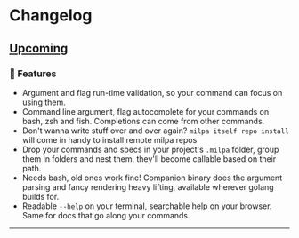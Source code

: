 # Changelog

<!-- upcoming -->
## [Upcoming](https://github.com/unRob/milpa/compare/dfa152673d41c22f7a99fd4a78641de9a65fdff1...HEAD)

### 🌱 Features

- Argument and flag run-time validation, so your command can focus on using them.
- Command line argument, flag autocomplete for your commands on bash, zsh and fish. Completions can come from other commands.
- Don't wanna write stuff over and over again? `milpa itself repo install` will come in handy to install remote milpa repos
- Drop your commands and specs in your project's `.milpa` folder, group them in folders and nest them, they'll become callable based on their path.
- Needs bash, old ones work fine! Companion binary does the argument parsing and fancy rendering heavy lifting, available wherever golang builds for.
- Readable `--help` on your terminal, searchable help on your browser. Same for docs that go along your commands.

---
<!-- upcoming !-->
